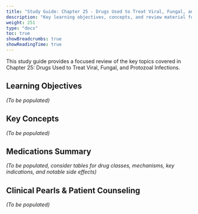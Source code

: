 ```yaml
---
title: "Study Guide: Chapter 25 - Drugs Used to Treat Viral, Fungal, and Protozoal Infections"
description: "Key learning objectives, concepts, and review material for Chapter 25, focusing on antiviral, antifungal, and antiprotozoal medications."
weight: 251
type: "docs"
toc: true
showBreadcrumbs: true
showReadingTime: true
---
```


This study guide provides a focused review of the key topics covered in Chapter 25: Drugs Used to Treat Viral, Fungal, and Protozoal Infections.

## Learning Objectives

*(To be populated)*

## Key Concepts

*(To be populated)*

## Medications Summary

*(To be populated, consider tables for drug classes, mechanisms, key indications, and notable side effects)*

## Clinical Pearls & Patient Counseling

*(To be populated)*
